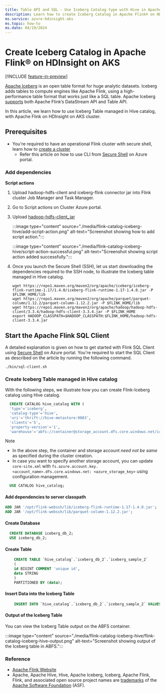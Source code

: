 ```yaml
---
title: Table API and SQL - Use Iceberg Catalog type with Hive in Apache Flink® on HDInsight on AKS
description: Learn how to create Iceberg Catalog in Apache Flink® on HDInsight on AKS.
ms.service: azure-hdinsight-aks
ms.topic: how-to
ms.date: 04/19/2024
---
```


# Create Iceberg Catalog in Apache Flink® on HDInsight on AKS

[!INCLUDE [feature-in-preview](../includes/feature-in-preview.md)]

[Apache Iceberg](https://iceberg.apache.org/) is an open table format for huge analytic datasets. Iceberg adds tables to compute engines like Apache Flink, using a high-performance table format that works just like a SQL table. Apache Iceberg [supports](https://iceberg.apache.org/multi-engine-support/#apache-flink) both Apache Flink’s DataStream API and Table API.

In this article, we learn how to use Iceberg Table managed in Hive catalog, with Apache Flink on HDInsight on AKS cluster.

## Prerequisites
- You're required to have an operational Flink cluster with secure shell, learn how to [create a cluster](../flink/flink-create-cluster-portal.md)
   - Refer this article on how to use CLI from [Secure Shell](./flink-web-ssh-on-portal-to-flink-sql.md) on Azure portal.

### Add dependencies

**Script actions**

1. Upload hadoop-hdfs-client and iceberg-flink connector jar into Flink cluster Job Manager and Task Manager.
 
1. Go to Script actions on Cluster Azure portal.
 
1. Upload [hadoop-hdfs-client_jar](https://hdiconfigactions2.blob.core.windows.net/flink-script-action/hudi-sa-test.sh)

   :::image type="content" source="./media/flink-catalog-iceberg-hive/add-script-action.png" alt-text="Screenshot showing how to add script action.":::

   :::image type="content" source="./media/flink-catalog-iceberg-hive/script-action-successful.png" alt-text="Screenshot showing script action added successfully.":::

1. Once you launch the Secure Shell (SSH), let us start downloading the dependencies required to the SSH node, to illustrate the Iceberg table managed in Hive catalog.

   ```
   wget https://repo1.maven.org/maven2/org/apache/iceberg/iceberg-flink-runtime-1.17/1.4.0/iceberg-flink-runtime-1.17-1.4.0.jar -P $FLINK_HOME/lib
   wget https://repo1.maven.org/maven2/org/apache/parquet/parquet-column/1.12.2/parquet-column-1.12.2.jar -P $FLINK_HOME/lib
   wget https://repo1.maven.org/maven2/org/apache/hadoop/hadoop-hdfs-client/3.3.4/hadoop-hdfs-client-3.3.4.jar -P $FLINK_HOME
   export HADOOP_CLASSPATH=$HADOOP_CLASSPATH:$FLINK_HOME/hadoop-hdfs-client-3.3.4.jar
   ```

## Start the Apache Flink SQL Client
A detailed explanation is given on how to get started with Flink SQL Client using [Secure Shell](./flink-web-ssh-on-portal-to-flink-sql.md) on Azure portal. You're required to start the SQL Client as described on the article by running the following command. 
```
./bin/sql-client.sh
```
### Create Iceberg Table managed in Hive catalog

With the following steps, we illustrate how you can create Flink-Iceberg catalog using Hive catalog.

```sql
  CREATE CATALOG hive_catalog WITH (
  'type'='iceberg',
  'catalog-type'='hive',
  'uri'='thrift://hive-metastore:9083',
  'clients'='5',
  'property-version'='1',
  'warehouse'='abfs://container@storage_account.dfs.core.windows.net/iceberg-output');
```
> [!NOTE]
> - In the above step, the container and storage account *need not be same* as specified during the cluster creation.
> - In case you want to specify another storage account, you can update `core-site.xml` with `fs.azure.account.key.<account_name>.dfs.core.windows.net: <azure_storage_key>` using configuration management.

```sql
  USE CATALOG hive_catalog;
```

#### Add dependencies to server classpath

```sql
ADD JAR '/opt/flink-webssh/lib/iceberg-flink-runtime-1.17-1.4.0.jar';
ADD JAR '/opt/flink-webssh/lib/parquet-column-1.12.2.jar';
```
#### Create Database

```sql
  CREATE DATABASE iceberg_db_2;
  USE iceberg_db_2;
```
#### Create Table

```sql
    CREATE TABLE `hive_catalog`.`iceberg_db_2`.`iceberg_sample_2`
    (
    id BIGINT COMMENT 'unique id',
    data STRING
    )
    PARTITIONED BY (data);
```
#### Insert Data into the Iceberg Table

```sql
    INSERT INTO `hive_catalog`.`iceberg_db_2`.`iceberg_sample_2` VALUES (1, 'a');
```

#### Output of the Iceberg Table

You can view the Iceberg Table output on the ABFS container.

:::image type="content" source="./media/flink-catalog-iceberg-hive/flink-catalog-iceberg-hive-output.png" alt-text="Screenshot showing output of the Iceberg table in ABFS.":::

### Reference

- [Apache Flink Website](https://flink.apache.org/)
- Apache, Apache Hive, Hive, Apache Iceberg, Iceberg, Apache Flink, Flink, and associated open source project names are [trademarks](../trademarks.md) of the [Apache Software Foundation](https://www.apache.org/) (ASF).
